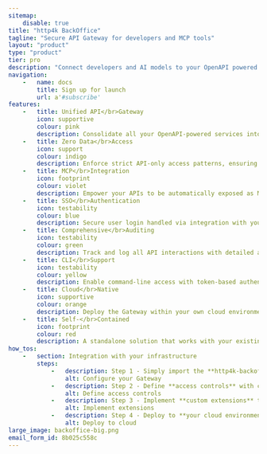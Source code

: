 ```yaml
---
sitemap:
    disable: true
title: "http4k BackOffice"
tagline: "Secure API Gateway for developers and MCP tools"
layout: "product"
type: "product"
tier: pro
description: "Connect developers and AI models to your OpenAPI powered services via a secure, audited gateway with MCP integration"
navigation:
    -   name: docs
        title: Sign up for launch
        url: a'#subscribe'
features:
    -   title: Unified API</br>Gateway
        icon: supportive
        colour: pink
        description: Consolidate all your OpenAPI-powered services into a single, secure access point for developers and AI models.
    -   title: Zero Data</br>Access
        icon: support
        colour: indigo
        description: Enforce strict API-only access patterns, ensuring engineers and AI systems can never directly access your data sources.
    -   title: MCP</br>Integration
        icon: footprint
        colour: violet
        description: Empower your APIs to be automatically exposed as MCP tools, enabling AI assistants to interact with your services through standard protocols.
    -   title: SSO</br>Authentication
        icon: testability
        colour: blue
        description: Secure user login handled via integration with your standard Single Sign-On tooling. MCP tools are authenticated using standard OAuth2 flows.
    -   title: Comprehensive</br>Auditing
        icon: testability
        colour: green
        description: Track and log all API interactions with detailed audit trails for security and compliance requirements, extensible through custom connectors.
    -   title: CLI</br>Support
        icon: testability
        colour: yellow
        description: Enable command-line access with token-based authentication, allowing developers to integrate your services into their toolchains and pipelines.
    -   title: Cloud</br>Native
        icon: supportive
        colour: orange
        description: Deploy the Gateway within your own cloud environment with minimal configuration and maximum security. You are always in control.
    -   title: Self-</br>Contained
        icon: footprint
        colour: red
        description: A standalone solution that works with your existing OpenAPI services, requiring no changes to your backend implementation.
how_tos:
    -   section: Integration with your infrastructure
        steps:
            -   description: Step 1 - Simply import the **http4k-backoffice** library to your Kotlin project and configure manual or **automatic service discovery**.
                alt: Configure your Gateway
            -   description: Step 2 - Define **access controls** with code-based whitelist/blacklist APIs for both developers and AI systems.
                alt: Define access controls
            -   description: Step 3 - Implement **custom extensions** through our simple notification auditing **connector APIs**.
                alt: Implement extensions
            -   description: Step 4 - Deploy to **your cloud environment** using your standard deployment process. **No SaaS, Cloud or Vendor lock-in**.
                alt: Deploy to cloud
large_image: backoffice-big.png
email_form_id: 8b025c558c
---
```


